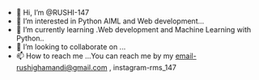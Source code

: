 - 👋 Hi, I’m @RUSHI-147
- 👀 I’m interested in  Python AIML and Web development...
- 🌱 I’m currently learning .Web development and Machine Learning with Python..
- 💞️ I’m looking to collaborate on ...
- 📫 How to reach me ...You can reach me by my email-rushighamandi@gmail.com , instagram-rms_147

<!---
RUSHI-147/RUSHI-147 is a ✨ special ✨ repository because its `README.md` (this file) appears on your GitHub profile.
You can click the Preview link to take a look at your changes.
--->
